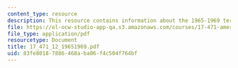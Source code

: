 ```yaml
---
content_type: resource
description: This resource contains information about the 1965-1969 terms.
file: https://ol-ocw-studio-app-qa.s3.amazonaws.com/courses/17-471-american-national-security-policy-fall-2002/83fe80187886468aba06f4c504f764bf_17_471_12_19651969.pdf
file_type: application/pdf
resourcetype: Document
title: 17_471_12_19651969.pdf
uid: 83fe8018-7886-468a-ba06-f4c504f764bf
---
```

